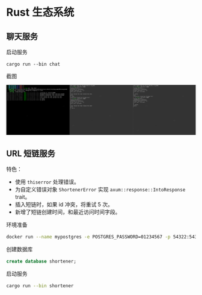 # Rust 生态系统

## 聊天服务

启动服务

```
cargo run --bin chat
```

截图

![chat-screen](./assets/chat-screen.png)

## URL 短链服务

特色：

- 使用 `thiserror` 处理错误。
- 为自定义错误对象 `ShortenerError` 实现 `axum::response::IntoResponse` trait。
- 插入短链时，如果 id 冲突，将重试 5 次。
- 新增了短链创建时间，和最近访问时间字段。

环境准备

```bash
docker run --name mypostgres -e POSTGRES_PASSWORD=01234567 -p 54322:5432 -d postgres
```

创建数据库

```sql
create database shortener;
```

启动服务

```bash
cargo run --bin shortener
```
